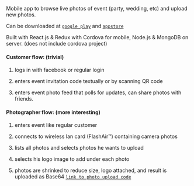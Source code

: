 Mobile app to browse live photos of event (party, wedding, etc) and upload new photos.

Can be downloaded at [`google play`](https://play.google.com/store/apps/details?id=com.photofi.app)
and [`appstore`](https://itunes.apple.com/us/app/photofi/id1200587486?mt=8)

Built with React.js & Redux with Cordova for mobile, Node.js & MongoDB on server. (does not include cordova project)

#### Customer flow: (trivial)

1) logs in with facebook or regular login

2) enters event invitation code textually or by scanning QR code

3) enters event photo feed that polls for updates, can share photos with friends.

#### Photographer flow: (more interesting)

1) enters event like regular customer

2) connects to wireless lan card (FlashAir™) containing camera photos

3) lists all photos and selects photos he wants to upload

4) selects his logo image to add under each photo

5) photos are shrinked to reduce size, logo attached, and result is uploaded as Base64
[`link to photo upload code`](https://github.com/markshapiro/photofi/blob/master/server/server/controllers/event.js#L93)
